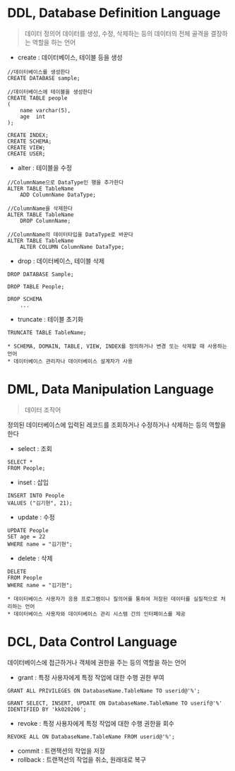 # DDL, Database Definition Language

> 데이터 정의어
> 데이터를 생성, 수정, 삭제하는 등의 데이터의 전체 골격을 결장하는 역할을 하는 언어

* create : 데이터베이스, 테이블 등을 생성

```mysql
//데이터베이스를 생성한다
CREATE DATABASE sample;

//데이터베이스에 테이블을 생성한다
CREATE TABLE people
(
    name varchar(5),
    age  int
);

CREATE INDEX;
CREATE SCHEMA;
CREATE VIEW;
CREATE USER;
```

* alter : 테이블을 수정

```mysql
//ColumnName으로 DataType인 행을 추가한다
ALTER TABLE TableName
    ADD ColumnName DataType;

//ColumnName을 삭제한다
ALTER TABLE TableName
    DROP ColumnName;

//ColumnName의 데이터타입을 DataType로 바꾼다
ALTER TABLE TableName
    ALTER COLUMN ColumnName DataType;
```

* drop : 데이터베이스, 테이블 삭제

```mysql
DROP DATABASE Sample;

DROP TABLE People;

DROP SCHEMA
    ...
```

* truncate : 테이블 초기화

```mysql
TRUNCATE TABLE TableName;
```

```
* SCHEMA, DOMAIN, TABLE, VIEW, INDEX를 정의하거나 변경 또는 삭제할 때 사용하는 언어
* 데이터베이스 관리자나 데이터베이스 설계자가 사용
```

# DML, Data Manipulation Language

> 데이터 조작어

정의된 데이터베이스에 입력된 레코드를 조회하거나 수정하거나 삭제하는 등의 역할을 한다

* select : 조회

```mysql
SELECT *
FROM People;
```

* inset : 삽입

```mysql
INSERT INTO People
VALUES ("김기현", 21);
```

* update : 수정

```mysql
UPDATE People
SET age = 22
WHERE name = "김기현";
```

* delete : 삭제

```mysql
DELETE
FROM People
WHERE name = "김기현";
```

```
* 데이터베이스 사용자가 응용 프로그램이나 질의어를 통하여 저장된 데이터를 실질적으로 처리하는 언어
* 데이터베이스 사용자와 데이터베이스 관리 시스템 간의 인터페이스를 제공
```

# DCL, Data Control Language

데이터베이스에 접근하거나 객체에 권한을 주는 등의 역할을 하는 언어

* grant : 특정 사용자에게 특정 작업에 대한 수행 권한 부여

```mysql
GRANT ALL PRIVILEGES ON DatabaseName.TableName TO userid@'%';

GRANT SELECT, INSERT, UPDATE ON DatabaseName.TableName TO userif@'%' IDENTIFIED BY 'kk020206';
```

* revoke : 특정 사용자에게 특정 작업에 대한 수행 권한을 회수

```mysql
REVOKE ALL ON DatabaseName.TableName FROM userid@'%';
```

* commit : 트랜잭션의 작업을 저장
* rollback : 트랜잭션의 작업을 취소, 원래대로 복구
